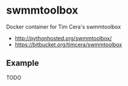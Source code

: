 # swmmtoolbox

Docker container for Tim Cera's swmmtoolbox

* http://pythonhosted.org/swmmtoolbox/
* https://bitbucket.org/timcera/swmmtoolbox

## Example

TODO
